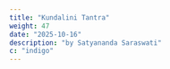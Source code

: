 ```yaml
---
title: "Kundalini Tantra"
weight: 47
date: "2025-10-16"
description: "by Satyananda Saraswati"
c: "indigo"
---
```

